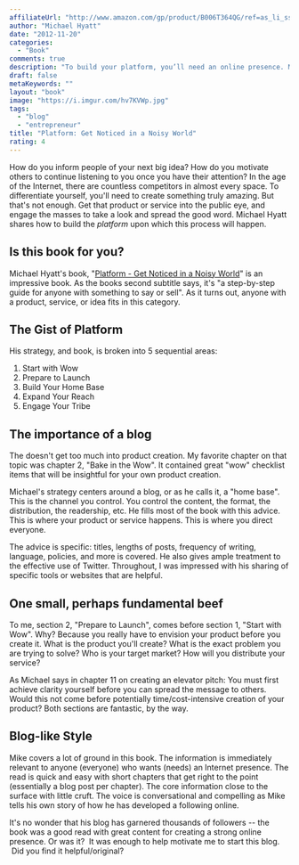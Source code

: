 ```yaml
---
affiliateUrl: "http://www.amazon.com/gp/product/B006T364QG/ref=as_li_ss_tl?ie=UTF8&camp=1789&creative=390957&creativeASIN=B006T364QG&linkCode=as2&tag=jaktre-20"
author: "Michael Hyatt"
date: "2012-11-20"
categories:
  - "Book"
comments: true
description: "To build your platform, you’ll need an online presence. Michael is a social media mezzo forte."
draft: false
metaKeywords: ""
layout: "book"
image: "https://i.imgur.com/hv7KVWp.jpg"
tags:
  - "blog"
  - "entrepreneur"
title: "Platform: Get Noticed in a Noisy World"
rating: 4
---
```


How do you inform people of your next big idea? How do you motivate others to continue listening to you once you have their attention? In the age of the Internet, there are countless competitors in almost every space. To differentiate yourself, you'll need to create something truly amazing. But that's not enough. Get that product or service into the public eye, and engage the masses to take a look and spread the good word. Michael Hyatt shares how to build the *platform* upon which this process will happen.

<!--more-->

## Is this book for you?

Michael Hyatt's book, "[Platform - Get Noticed in a Noisy World](http://www.amazon.com/Platform-Get-Noticed-Noisy-World/dp/159555503X)" is an impressive book. As the books second subtitle says, it's "a step-by-step guide for anyone with something to say or sell". As it turns out, anyone with a product, service, or idea fits in this category.

## The Gist of Platform

His strategy, and book, is broken into 5 sequential areas:

1. Start with Wow
2. Prepare to Launch
3. Build Your Home Base
4. Expand Your Reach
5. Engage Your Tribe

## The importance of a blog

The doesn't get too much into product creation. My favorite chapter on that topic was chapter 2, "Bake in the Wow". It contained great "wow" checklist items that will be insightful for your own product creation.

Michael's strategy centers around a blog, or as he calls it, a "home base". This is the channel you control. You control the content, the format, the distribution, the readership, etc. He fills most of the book with this advice. This is where your product or service happens. This is where you direct everyone.

The advice is specific: titles, lengths of posts, frequency of writing, language, policies, and more is covered. He also gives ample treatment to the effective use of Twitter. Throughout, I was impressed with his sharing of specific tools or websites that are helpful.

## One small, perhaps fundamental beef

To me, section 2, "Prepare to Launch", comes before section 1, "Start with Wow". Why? Because you really have to envision your product before you create it. What is the product you'll create? What is the exact problem you are trying to solve? Who is your target market? How will you distribute your service?

As Michael says in chapter 11 on creating an elevator pitch: You must first achieve clarity yourself before you can spread the message to others. Would this not come before potentially time/cost-intensive creation of your product? Both sections are fantastic, by the way.

## Blog-like Style

Mike covers a lot of ground in this book. The information is immediately relevant to anyone (everyone) who wants (needs) an Internet presence. The read is quick and easy with short chapters that get right to the point (essentially a blog post per chapter). The core information close to the surface with little cruft. The voice is conversational and compelling as Mike tells his own story of how he has developed a following online.

It's no wonder that his blog has garnered thousands of followers -- the book was a good read with great content for creating a strong online presence. Or was it?  It was enough to help motivate me to start this blog.  Did you find it helpful/original?

&nbsp;
